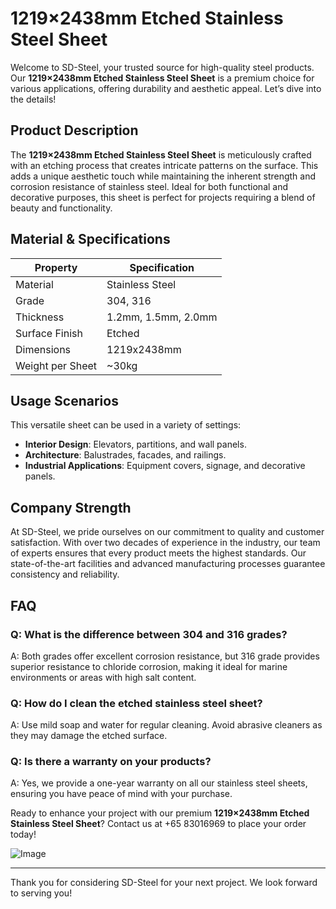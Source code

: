 # 1219×2438mm Etched Stainless Steel Sheet

Welcome to SD-Steel, your trusted source for high-quality steel products. Our **1219×2438mm Etched Stainless Steel Sheet** is a premium choice for various applications, offering durability and aesthetic appeal. Let’s dive into the details!

## Product Description

The **1219×2438mm Etched Stainless Steel Sheet** is meticulously crafted with an etching process that creates intricate patterns on the surface. This adds a unique aesthetic touch while maintaining the inherent strength and corrosion resistance of stainless steel. Ideal for both functional and decorative purposes, this sheet is perfect for projects requiring a blend of beauty and functionality.

## Material & Specifications

| Property           | Specification       |
|--------------------|---------------------|
| Material           | Stainless Steel     |
| Grade              | 304, 316            |
| Thickness          | 1.2mm, 1.5mm, 2.0mm |
| Surface Finish     | Etched              |
| Dimensions         | 1219x2438mm         |
| Weight per Sheet   | ~30kg               |

## Usage Scenarios

This versatile sheet can be used in a variety of settings:
- **Interior Design**: Elevators, partitions, and wall panels.
- **Architecture**: Balustrades, facades, and railings.
- **Industrial Applications**: Equipment covers, signage, and decorative panels.

## Company Strength

At SD-Steel, we pride ourselves on our commitment to quality and customer satisfaction. With over two decades of experience in the industry, our team of experts ensures that every product meets the highest standards. Our state-of-the-art facilities and advanced manufacturing processes guarantee consistency and reliability.

## FAQ

### Q: What is the difference between 304 and 316 grades?
A: Both grades offer excellent corrosion resistance, but 316 grade provides superior resistance to chloride corrosion, making it ideal for marine environments or areas with high salt content.

### Q: How do I clean the etched stainless steel sheet?
A: Use mild soap and water for regular cleaning. Avoid abrasive cleaners as they may damage the etched surface.

### Q: Is there a warranty on your products?
A: Yes, we provide a one-year warranty on all our stainless steel sheets, ensuring you have peace of mind with your purchase.

Ready to enhance your project with our premium **1219×2438mm Etched Stainless Steel Sheet**? Contact us at +65 83016969 to place your order today!

![Image](https://github.com/user-attachments/assets/2567258e-e124-4816-932d-1809bd27ef0b)

---

Thank you for considering SD-Steel for your next project. We look forward to serving you!